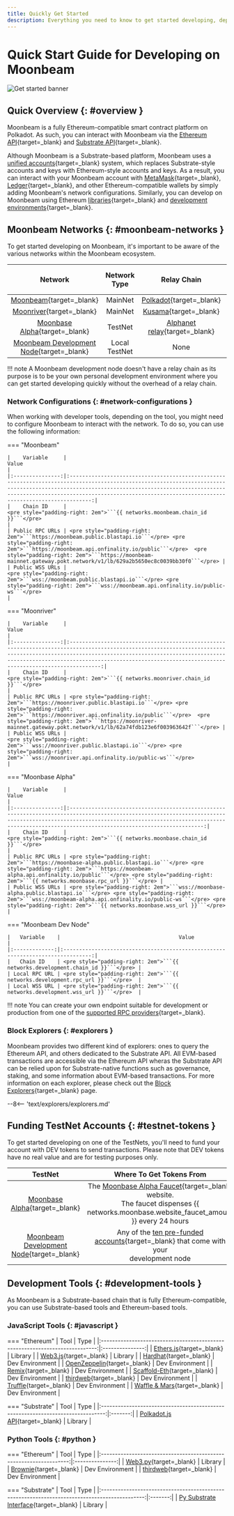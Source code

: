 ```yaml
---
title: Quickly Get Started
description: Everything you need to know to get started developing, deploying, and interacting with smart contracts on Moonbeam.
---
```


# Quick Start Guide for Developing on Moonbeam

![Get started banner](/images/builders/get-started/quick-start-banner.png)

## Quick Overview {: #overview }

Moonbeam is a fully Ethereum-compatible smart contract platform on Polkadot. As such, you can interact with Moonbeam via the [Ethereum API](/builders/build/eth-api/){target=_blank} and [Substrate API](/builders/build/substrate-api/){target=_blank}.

Although Moonbeam is a Substrate-based platform, Moonbeam uses a [unified accounts](/learn/features/unified-accounts){target=_blank} system, which replaces Substrate-style accounts and keys with Ethereum-style accounts and keys. As a result, you can interact with your Moonbeam account with [MetaMask](/tokens/connect/metamask){target=_blank}, [Ledger](/tokens/connect/ledger/){target=_blank}, and other Ethereum-compatible wallets by simply adding Moonbeam's network configurations. Similarly, you can develop on Moonbeam using Ethereum [libraries](/builders/build/eth-api/libraries/){target=_blank} and [development environments](/builders/build/eth-api/dev-env/){target=_blank}.

## Moonbeam Networks {: #moonbeam-networks }

To get started developing on Moonbeam, it's important to be aware of the various networks within the Moonbeam ecosystem.

|                                         Network                                         | Network Type  |                                  Relay Chain                                   | Native Asset Symbol | Native Asset Decimals |
|:---------------------------------------------------------------------------------------:|:-------------:|:------------------------------------------------------------------------------:|:-------------------:|:---------------------:|
|           [Moonbeam](/builders/get-started/networks/moonbeam){target=_blank}            |    MainNet    |              [Polkadot](https://polkadot.network/){target=_blank}              |        GLMR         |          18           |
|          [Moonriver](/builders/get-started/networks/moonriver){target=_blank}           |    MainNet    |                [Kusama](https://kusama.network/){target=_blank}                |        MOVR         |          18           |
|        [Moonbase Alpha](/builders/get-started/networks/moonbase){target=_blank}         |    TestNet    | [Alphanet relay](/learn/platform/networks/moonbase#relay-chain){target=_blank} |         DEV         |          18           |
| [Moonbeam Development Node](/builders/get-started/networks/moonbeam-dev){target=_blank} | Local TestNet |                                      None                                      |         DEV         |          18           |

!!! note
    A Moonbeam development node doesn't have a relay chain as its purpose is to be your own personal development environment where you can get started developing quickly without the overhead of a relay chain.

### Network Configurations {: #network-configurations }

When working with developer tools, depending on the tool, you might need to configure Moonbeam to interact with the network. To do so, you can use the following information:

=== "Moonbeam"

    |    Variable     |                                                                                                                                              Value                                                                                                                                              |
    |:---------------:|:-----------------------------------------------------------------------------------------------------------------------------------------------------------------------------------------------------------------------------------------------------------------------------------------------:|
    |    Chain ID     |                                                                                                          <pre style="padding-right: 2em">```{{ networks.moonbeam.chain_id }}```</pre>                                                                                                           |
    | Public RPC URLs | <pre style="padding-right: 2em">```https://moonbeam.public.blastapi.io```</pre> <pre style="padding-right: 2em">```https://moonbeam.api.onfinality.io/public```</pre>  <pre style="padding-right: 2em">```https://moonbeam-mainnet.gateway.pokt.network/v1/lb/629a2b5650ec8c0039bb30f0```</pre> |
    | Public WSS URLs |                                                              <pre style="padding-right: 2em">```wss://moonbeam.public.blastapi.io```</pre> <pre style="padding-right: 2em">```wss://moonbeam.api.onfinality.io/public-ws```</pre>                                                               |

=== "Moonriver"

    |    Variable     |                                                                                                                                               Value                                                                                                                                                |
    |:---------------:|:--------------------------------------------------------------------------------------------------------------------------------------------------------------------------------------------------------------------------------------------------------------------------------------------------:|
    |    Chain ID     |                                                                                                           <pre style="padding-right: 2em">```{{ networks.moonriver.chain_id }}```</pre>                                                                                                            |
    | Public RPC URLs | <pre style="padding-right: 2em">```https://moonriver.public.blastapi.io```</pre> <pre style="padding-right: 2em">```https://moonriver.api.onfinality.io/public```</pre>  <pre style="padding-right: 2em">```https://moonriver-mainnet.gateway.pokt.network/v1/lb/62a74fdb123e6f003963642f```</pre> |
    | Public WSS URLs |                                                               <pre style="padding-right: 2em">```wss://moonriver.public.blastapi.io```</pre> <pre style="padding-right: 2em">```wss://moonriver.api.onfinality.io/public-ws```</pre>                                                               |

=== "Moonbase Alpha"

    |    Variable     |                                                                                                                             Value                                                                                                                             |
    |:---------------:|:-------------------------------------------------------------------------------------------------------------------------------------------------------------------------------------------------------------------------------------------------------------:|
    |    Chain ID     |                                                                                         <pre style="padding-right: 2em">```{{ networks.moonbase.chain_id }}```</pre>                                                                                          |
    | Public RPC URLs | <pre style="padding-right: 2em">```https://moonbase-alpha.public.blastapi.io```</pre> <pre style="padding-right: 2em">```https://moonbeam-alpha.api.onfinality.io/public```</pre> <pre style="padding-right: 2em">```{{ networks.moonbase.rpc_url }}```</pre> |
    | Public WSS URLs | <pre style="padding-right: 2em">```wss://moonbase-alpha.public.blastapi.io```</pre> <pre style="padding-right: 2em">```wss://moonbeam-alpha.api.onfinality.io/public-ws```</pre> <pre style="padding-right: 2em">```{{ networks.moonbase.wss_url }}```</pre>  |

=== "Moonbeam Dev Node"

    |   Variable    |                                      Value                                      |
    |:-------------:|:-------------------------------------------------------------------------------:|
    |   Chain ID    | <pre style="padding-right: 2em">```{{ networks.development.chain_id }}```</pre> |
    | Local RPC URL | <pre style="padding-right: 2em">```{{ networks.development.rpc_url }}```</pre>  |
    | Local WSS URL | <pre style="padding-right: 2em">```{{ networks.development.wss_url }}```</pre>  |

!!! note
    You can create your own endpoint suitable for development or production from one of the [supported RPC providers](/builders/get-started/endpoints/#endpoint-providers){target=_blank}.

### Block Explorers {: #explorers }

Moonbeam provides two different kind of explorers: ones to query the Ethereum API, and others dedicated to the Substrate API. All EVM-based transactions are accessible via the Ethereum API wheras the Substrate API can be relied upon for Substrate-native functions such as governance, staking, and some information about EVM-based transactions. For more information on each explorer, please check out the [Block Explorers](/builders/get-started/explorers){target=_blank} page.

--8<-- 'text/explorers/explorers.md'

## Funding TestNet Accounts {: #testnet-tokens }

To get started developing on one of the TestNets, you'll need to fund your account with DEV tokens to send transactions. Please note that DEV tokens have no real value and are for testing purposes only.

|                                         TestNet                                         |                                                                           Where To Get Tokens From                                                                           |
|:---------------------------------------------------------------------------------------:|:----------------------------------------------------------------------------------------------------------------------------------------------------------------------------:|
|        [Moonbase Alpha](/builders/get-started/networks/moonbase){target=_blank}         | The [Moonbase Alpha Faucet](https://faucet.moonbeam.network/){target=_blank} website. <br> The faucet dispenses {{ networks.moonbase.website_faucet_amount }} every 24 hours |
| [Moonbeam Development Node](/builders/get-started/networks/moonbeam-dev){target=_blank} | Any of the [ten pre-funded accounts](/builders/get-started/networks/moonbeam-dev/#pre-funded-development-accounts){target=_blank} that come with your <br> development node  |

## Development Tools {: #development-tools }

As Moonbeam is a Substrate-based chain that is fully Ethereum-compatible, you can use Substrate-based tools and Ethereum-based tools.

### JavaScript Tools {: #javascript }

=== "Ethereum"
    |                                     Tool                                     |      Type       |
    |:----------------------------------------------------------------------------:|:---------------:|
    |    [Ethers.js](/builders/build/eth-api/libraries/ethersjs){target=_blank}    |     Library     |
    |      [Web3.js](/builders/build/eth-api/libraries/web3js){target=_blank}      |     Library     |
    |      [Hardhat](/builders/build/eth-api/dev-env/hardhat){target=_blank}       | Dev Environment |
    | [OpenZeppelin](/builders/build/eth-api/dev-env/openzeppelin/){target=_blank} | Dev Environment |
    |        [Remix](/builders/build/eth-api/dev-env/remix){target=_blank}         | Dev Environment |
    | [Scaffold-Eth](/builders/build/eth-api/dev-env/scaffold-eth){target=_blank}  | Dev Environment |
    |     [thirdweb](/builders/build/eth-api/dev-env/thirdweb){target=_blank}      | Dev Environment |
    |      [Truffle](/builders/build/eth-api/dev-env/truffle){target=_blank}       | Dev Environment |
    | [Waffle & Mars](/builders/build/eth-api/dev-env/waffle-mars){target=_blank}  | Dev Environment |

=== "Substrate"
    |                                      Tool                                       |  Type   |
    |:-------------------------------------------------------------------------------:|:-------:|
    | [Polkadot.js API](/builders/build/substrate-api/polkadot-js-api){target=_blank} | Library |

### Python Tools {: #python }

=== "Ethereum"
    |                                Tool                                |      Type       |
    |:------------------------------------------------------------------:|:---------------:|
    | [Web3.py](/builders/build/eth-api/libraries/web3py){target=_blank} |     Library     |
    | [Brownie](/builders/build/eth-api/dev-env/brownie){target=_blank}  | Dev Environment |
    |   [thirdweb](https://portal.thirdweb.com/python){target=_blank}    | Dev Environment |

=== "Substrate"
    |                                             Tool                                              |  Type   |
    |:---------------------------------------------------------------------------------------------:|:-------:|
    | [Py Substrate Interface](/builders/build/substrate-api/py-substrate-interface){target=_blank} | Library |
